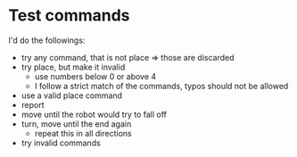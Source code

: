 # Test commands

I'd do the followings:

- try any command, that is not place => those are discarded
- try place, but make it invalid
  - use numbers below 0 or above 4
  - I follow a strict match of the commands, typos should not be allowed
- use a valid place command
- report
- move until the robot would try to fall off
- turn, move until the end again
  - repeat this in all directions
- try invalid commands